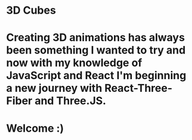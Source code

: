 # 3D Cubes
# Creating 3D animations has always been something I wanted to try and now with my knowledge of JavaScript and React I'm beginning a new journey with React-Three-Fiber and Three.JS.

# Welcome :) 



